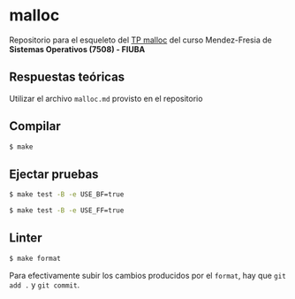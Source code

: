 # malloc

Repositorio para el esqueleto del [TP malloc](https://fisop.github.io/website/tps/malloc) del curso Mendez-Fresia de **Sistemas Operativos (7508) - FIUBA**

## Respuestas teóricas

Utilizar el archivo `malloc.md` provisto en el repositorio

## Compilar

```bash
$ make
```

## Ejectar pruebas

```bash
$ make test -B -e USE_BF=true
```
```bash
$ make test -B -e USE_FF=true
```

## Linter

```bash
$ make format
```

Para efectivamente subir los cambios producidos por el `format`, hay que `git add .` y `git commit`.
